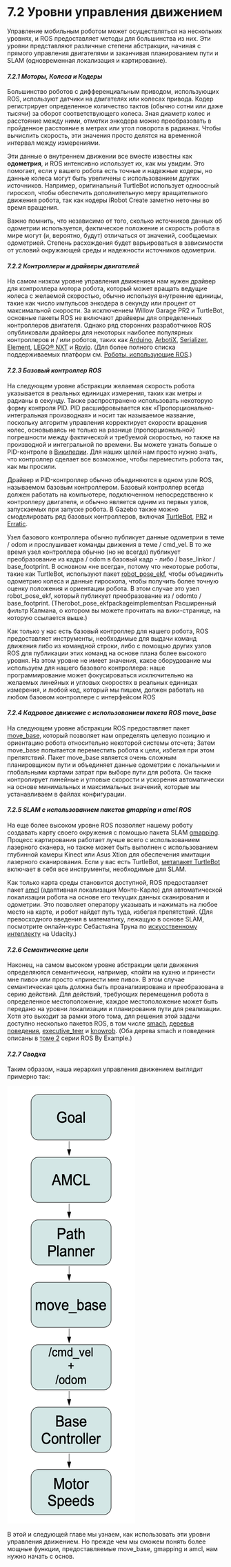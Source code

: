 # 7.2 Уровни управления движением

Управление мобильным роботом может осуществляться на нескольких уровнях, и ROS предоставляет методы для большинства из них. Эти уровни представляют различные степени абстракции, начиная с прямого управления двигателями и заканчивая планированием пути и SLAM \(одновременная локализация и картирование\).

#### _**7.2.1 Моторы, Колеса и Кодеры**_ 

Большинство роботов с дифференциальным приводом, использующих ROS, используют датчики на двигателях или колесах привода. Кодер регистрирует определенное количество тактов \(обычно сотни или даже тысячи\) за оборот соответствующего колеса. Зная диаметр колес и расстояние между ними, отметки энкодера можно преобразовать в пройденное расстояние в метрах или угол поворота в радианах. Чтобы вычислить скорость, эти значения просто делятся на временной интервал между измерениями. 

Эти данные о внутреннем движении все вместе известны как **одометрия**, и ROS интенсивно использует их, как мы увидим. Это помогает, если у вашего робота есть точные и надежные кодеры, но данные колеса могут быть увеличены с использованием других источников. Например, оригинальный TurtleBot использует одноосный гироскоп, чтобы обеспечить дополнительную меру вращательного движения робота, так как кодеры iRobot Create заметно неточны во время вращения. 

Важно помнить, что независимо от того, сколько источников данных об одометрии используется, фактическое положение и скорость робота в мире могут \(и, вероятно, будут\) отличаться от значений, сообщаемых одометрией. Степень расхождения будет варьироваться в зависимости от условий окружающей среды и надежности источников одометрии. 

#### _**7.2.2 Контроллеры и драйверы двигателей**_

 На самом низком уровне управления движением нам нужен драйвер для контроллера мотора робота, который может вращать ведущие колеса с желаемой скоростью, обычно используя внутренние единицы, такие как число импульсов энкодера в секунду или процент от максимальной скорости. За исключением Willow Garage PR2 и TurtleBot, основные пакеты ROS не включают драйверы для определенных контроллеров двигателя. Однако ряд сторонних разработчиков ROS опубликовали драйверы для некоторых наиболее популярных контроллеров и / или роботов, таких как [Arduino](http://wiki.ros.org/ros_arduino_bridge), [ArbotiX](http://wiki.ros.org/arbotix), [Serializer](http://wiki.ros.org/serializer), [Element](http://wiki.ros.org/element), [LEGO® NXT](http://wiki.ros.org/Robots/NXT) и [Rovio](http://wiki.ros.org/rovio). \(Для более полного списка поддерживаемых платформ см. [Роботы, использующие ROS](http://wiki.ros.org/Robots).\) 

#### _**7.2.3 Базовый контроллер ROS**_ 

На следующем уровне абстракции желаемая скорость робота указывается в реальных единицах измерения, таких как метры и радианы в секунду. Также распространено использовать некоторую форму контроля PID. PID расшифровывается как «Пропорционально-интегральная производная» и носит так называемое название, поскольку алгоритм управления корректирует скорости вращения колес, основываясь не только на разнице \(пропорциональной\) погрешности между фактической и требуемой скоростью, но также на производной и интегральной по времени. Вы можете узнать больше о PID-контроле в [Википедии](http://en.wikipedia.org/wiki/PID_controller). Для наших целей нам просто нужно знать, что контроллер сделает все возможное, чтобы переместить робота так, как мы просили. 

Драйвер и PID-контроллер обычно объединяются в одном узле ROS, называемом базовым контроллером. Базовый контроллер всегда должен работать на компьютере, подключенном непосредственно к контроллеру двигателя, и обычно является одним из первых узлов, запускаемых при запуске робота. В Gazebo также можно смоделировать ряд базовых контроллеров, включая [TurtleBot](http://wiki.ros.org/turtlebot_simulator), [PR2](http://wiki.ros.org/pr2_simulator/Tutorials) и [Erratic](http://wiki.ros.org/erratic_robot).

Узел базового контроллера обычно публикует данные одометрии в теме / odom и прослушивает команды движения в теме / cmd\_vel. В то же время узел контроллера обычно \(но не всегда\) публикует преобразование из кадра / odom в базовый кадр - либо / base\_linkor / base\_footprint. В основном «не всегда», потому что некоторые роботы, такие как TurtleBot, используют пакет [robot\_pose\_ekf](http://ros.org/wiki/robot_pose_ekf), чтобы объединить одометрию колеса и данные гироскопа, чтобы получить более точную оценку положения и ориентации робота. В этом случае это узел robot\_pose\_ekf, который публикует преобразование из / odomto / base\_footprint. \(Therobot\_pose\_ekfpackageimplementsan Расширенный фильтр Калмана, о котором вы можете прочитать на вики-странице, на которую ссылается выше.\) 

Как только у нас есть базовый контроллер для нашего робота, ROS предоставляет инструменты, необходимые для выдачи команд движения либо из командной строки, либо с помощью других узлов ROS для публикации этих команд на основе плана более высокого уровня. На этом уровне не имеет значения, какое оборудование мы используем для нашего базового контроллера: наше программирование может фокусироваться исключительно на желаемых линейных и угловых скоростях в реальных единицах измерения, и любой код, который мы пишем, должен работать на любом базовом контроллере с интерфейсом ROS 

####  _**7.2.4 Кадровое движение с использованием пакета ROS move\_base**_

На следующем уровне абстракции ROS предоставляет пакет [move\_base](http://wiki.ros.org/move_base), который позволяет нам определять целевую позицию и ориентацию робота относительно некоторой системы отсчета; Затем move\_base попытается переместить робота к цели, избегая при этом препятствий. Пакет move\_base является очень сложным планировщиком пути и объединяет данные одометрии с локальными и глобальными картами затрат при выборе пути для робота. Он также контролирует линейные и угловые скорости и ускорения автоматически на основе минимальных и максимальных значений, которые мы устанавливаем в файлах конфигурации. 

#### _**7.2.5 SLAM с использованием пакетов gmapping и amcl ROS**_ 

На еще более высоком уровне ROS позволяет нашему роботу создавать карту своего окружения с помощью пакета SLAM [gmapping](http://wiki.ros.org/gmapping). Процесс картирования работает лучше всего с использованием лазерного сканера, но также может быть выполнен с использованием глубинной камеры Kinect или Asus Xtion для обеспечения имитации лазерного сканирования. Если у вас есть TurtleBot, [метапакет TurtleBot](http://ros.org/wiki/Robots/TurtleBot) включает в себя все инструменты, необходимые для SLAM. 

Как только карта среды становится доступной, ROS предоставляет пакет [amcl](http://wiki.ros.org/amcl) \(адаптивная локализация Монте-Карло\) для автоматической локализации робота на основе его текущих данных сканирования и одометрии. Это позволяет оператору указывать и нажимать на любое место на карте, и робот найдет путь туда, избегая препятствий. \(Для превосходного введения в математику, лежащую в основе SLAM, посмотрите онлайн-курс Себастьяна Труна по [искусственному интеллекту](http://www.udacity.com/overview/Course/cs373/CourseRev/apr2012) на Udacity.\)

#### _**7.2.6 Семантические цели**_

 Наконец, на самом высоком уровне абстракции цели движения определяются семантически, например, «пойти на кухню и принести мне пиво» или просто «принести мне пиво». В этом случае семантическая цель должна быть проанализирована и преобразована в серию действий. Для действий, требующих перемещения робота в определенное местоположение, каждое местоположение может быть передано на уровни локализации и планирования пути для реализации. Хотя это выходит за рамки этого тома, для решения этой задачи доступно несколько пакетов ROS, в том числе [smach](http://wiki.ros.org/executive_smach), [деревья поведения](http://wiki.ros.org/pi_trees), [executive\_teer](http://wiki.ros.org/executive_teer) и [knowrob](http://wiki.ros.org/knowrob). \(Оба дерева smach и поведения описаны в [томе 2](http://www.pirobot.org/wordpress/) серии ROS By Example.\)

#### _**7.2.7 Сводка**_

 Таким образом, наша иерархия управления движением выглядит примерно так:

![](.gitbook/assets/snimok-ekrana-2020-05-30-v-13.32.37.png)

В этой и следующей главе мы узнаем, как использовать эти уровни управления движением. Но прежде чем мы сможем понять более мощные функции, предоставляемые move\_base, gmapping и amcl, нам нужно начать с основ.

